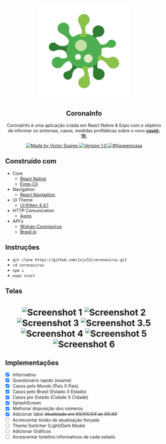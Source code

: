 <h1 align="center">
  <a href="https://user-images.githubusercontent.com/19741953/79402591-b8aba280-7f62-11ea-8fe6-44bc5d70377f.png">
    <img alt="CoronaInfo" src="./assets/corona.png" width="300px" />
  </a>
</h1>

<h2 align="center">
  CoronaInfo
</h2>

<p align="center">
  CoronaInfo é uma aplicação criada em React Native & Expo 
  com o objetivo de informar os sintomas, casos, medidas 
  profiláticas sobre o novo <a href="https://covid.saude.gov.br"><b>covid-19.</b><a/>
</p>

<p align="center">
  <a href="https://github.com/jvjv33">
    <img alt="Made by Victor Soares" src="https://img.shields.io/badge/made%20by-Victor%20Soares-blue">
    <img alt="Version 1.0" src="https://img.shields.io/badge/version-1.0-brightgreen">
    <img alt="#fiqueemcasa" src="https://img.shields.io/badge/%23-ficaemcasa-red">
  </a>
</p>

## Construído com

- Core
  - [React Native](https://reactnative.dev)
  - [Expo-Cli](https://expo.io/learn)
- Navigation
  - [React Navigation](https://reactnavigation.org)
- UI Theme
  - [UI Kitten 4.4.1](https://akveo.github.io/react-native-ui-kitten)
- HTTP Comunication
  - [Axios](https://github.com/axios/axios)
- API's
  - [Wuhan-Coronavirus](https://ainize.ai/laeyoung/wuhan-coronavirus-api)
  - [Brasil.io](https://brasil.io/api/dataset/covid19/caso_full/data/)

## Instruções
- `git clone https://github.com/jvjv33/coronavirus.git`
- `cd coronavirus`
- `npm i`
- `expo start`

## Telas
<h1 align="center">
  <img alt="Screenshot 1" src="https://user-images.githubusercontent.com/19741953/83977405-b0bf0d80-a8d6-11ea-83da-c72b10f4734a.jpg" width="250px" />
  <img alt="Screenshot 2" src="https://user-images.githubusercontent.com/19741953/83977416-cb918200-a8d6-11ea-9668-fb205822fe09.jpg" width="250px" />
  <img alt="Screenshot 3" src="https://user-images.githubusercontent.com/19741953/83977428-d9470780-a8d6-11ea-990a-272a443fa6de.jpg" width="250px" />
  <img alt="Screenshot 3.5" src="https://user-images.githubusercontent.com/19741953/83977447-f1b72200-a8d6-11ea-96ef-cfdd35067d17.jpg" width="250px" />
  <img alt="Screenshot 4" src="https://user-images.githubusercontent.com/19741953/83977462-14493b00-a8d7-11ea-989f-f26d6b9c238b.jpg" width="250px" />
  <img alt="Screenshot 5" src="https://user-images.githubusercontent.com/19741953/83977469-22975700-a8d7-11ea-8696-84d8a46e3764.jpg" width="250px" />
  <img alt="Screenshot 6" src="https://user-images.githubusercontent.com/19741953/83977537-8883de80-a8d7-11ea-8b3b-7bd43393371e.jpg" width="250px" />
</h1>

## Implementações

- [X] Informativo
- [X] Questionário rapido (exame)
- [X] Casos pelo Mundo (País X País)
- [X] Casos pelo Brasil (Estado X Estado)
- [X] Casos por Estado (Cidade X Cidade)
- [X] SplashScreen
- [X] Melhorar disposição dos números
- [X] Adicionar label *~~Atualizado em XX/XX/XX as XX:XX~~*
- [ ] Acrescentar botão de atualização forçada
- [ ] Theme Switcher (Light/Dark Mode)
- [ ] Adicionar Gráficos
- [ ] Acrescentar boletins informativos de cada estado
